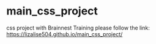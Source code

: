# main_css_project
css project with Brainnest Training
please follow the link: https://lizalise504.github.io/main_css_project/
